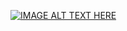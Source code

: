 [![IMAGE ALT TEXT HERE](http://img.youtube.com/vi/YOUTUBE_VIDEO_ID_HERE/0.jpg)](https://drive.google.com/file/d/1boY_vbqkF1U3zd2d9n-ZQbDgfA2kgFxq/preview)
